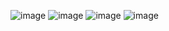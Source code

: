![image](https://github.com/Vivek17020/Hacksmith/assets/116427464/f7e1e23b-e5b9-43b2-9a2f-01b83c573b51)
![image](https://github.com/Vivek17020/Hacksmith/assets/116427464/e28952a4-f415-4141-9235-96fdaad7cc77)
![image](https://github.com/Vivek17020/Hacksmith/assets/116427464/b9029919-5bfa-4faf-a92c-7e7d0a152770)
![image](https://github.com/Vivek17020/Hacksmith/assets/116427464/e11648ea-fe41-4a72-83b6-f2a44c83247d)
